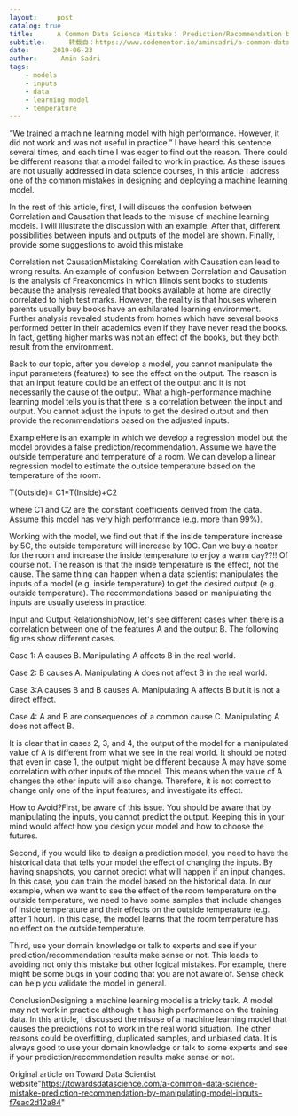 ```yaml
---
layout:     post
catalog: true
title:      A Common Data Science Mistake： Prediction/Recommendation by Manipulating Model Inputs
subtitle:      转载自：https://www.codementor.io/aminsadri/a-common-data-science-mistake-prediction-recommendation-by-manipulating-model-inputs-w7uho8wcy
date:      2019-06-23
author:      Amin Sadri
tags:
    - models
    - inputs
    - data
    - learning model
    - temperature
---
```


“We trained a machine learning model with high performance. However, it did not work and was not useful in practice.” I have heard this sentence several times, and each time I was eager to find out the reason. There could be different reasons that a model failed to work in practice. As these issues are not usually addressed in data science courses, in this article I address one of the common mistakes in designing and deploying a machine learning model.

In the rest of this article, first, I will discuss the confusion between Correlation and Causation that leads to the misuse of machine learning models. I will illustrate the discussion with an example. After that, different possibilities between inputs and outputs of the model are shown. Finally, I provide some suggestions to avoid this mistake.

Correlation not CausationMistaking Correlation with Causation can lead to wrong results. An example of confusion between Correlation and Causation is the analysis of Freakonomics in which Illinois sent books to students because the analysis revealed that books available at home are directly correlated to high test marks. However, the reality is that houses wherein parents usually buy books have an exhilarated learning environment. Further analysis revealed students from homes which have several books performed better in their academics even if they have never read the books. In fact, getting higher marks was not an effect of the books, but they both result from the environment.

Back to our topic, after you develop a model, you cannot manipulate the input parameters (features) to see the effect on the output. The reason is that an input feature could be an effect of the output and it is not necessarily the cause of the output. What a high-performance machine learning model tells you is that there is a correlation between the input and output. You cannot adjust the inputs to get the desired output and then provide the recommendations based on the adjusted inputs.

ExampleHere is an example in which we develop a regression model but the model provides a false prediction/recommendation. Assume we have the outside temperature and temperature of a room. We can develop a linear regression model to estimate the outside temperature based on the temperature of the room.

T(Outside)= C1*T(Inside)+C2

where C1 and C2 are the constant coefficients derived from the data. Assume this model has very high performance (e.g. more than 99%).

Working with the model, we find out that if the inside temperature increase by 5C, the outside temperature will increase by 10C. Can we buy a heater for the room and increase the inside temperature to enjoy a warm day??!! Of course not. The reason is that the inside temperature is the effect, not the cause. The same thing can happen when a data scientist manipulates the inputs of a model (e.g. inside temperature) to get the desired output (e.g. outside temperature). The recommendations based on manipulating the inputs are usually useless in practice.

Input and Output RelationshipNow, let's see different cases when there is a correlation between one of the features A and the output B. The following figures show different cases.

Case 1: A causes B. Manipulating A affects B in the real world.

Case 2: B causes A. Manipulating A does not affect B in the real world.

Case 3:A causes B and B causes A. Manipulating A affects B but it is not a direct effect.

Case 4: A and B are consequences of a common cause C. Manipulating A does not affect B.

It is clear that in cases 2, 3, and 4, the output of the model for a manipulated value of A is different from what we see in the real world. It should be noted that even in case 1, the output might be different because A may have some correlation with other inputs of the model. This means when the value of A changes the other inputs will also change. Therefore, it is not correct to change only one of the input features, and investigate its effect.

How to Avoid?First, be aware of this issue. You should be aware that by manipulating the inputs, you cannot predict the output. Keeping this in your mind would affect how you design your model and how to choose the futures.

Second, if you would like to design a prediction model, you need to have the historical data that tells your model the effect of changing the inputs. By having snapshots, you cannot predict what will happen if an input changes. In this case, you can train the model based on the historical data. In our example, when we want to see the effect of the room temperature on the outside temperature, we need to have some samples that include changes of inside temperature and their effects on the outside temperature (e.g. after 1 hour). In this case, the model learns that the room temperature has no effect on the outside temperature.

Third, use your domain knowledge or talk to experts and see if your prediction/recommendation results make sense or not. This leads to avoiding not only this mistake but other logical mistakes. For example, there might be some bugs in your coding that you are not aware of. Sense check can help you validate the model in general.

ConclusionDesigning a machine learning model is a tricky task. A model may not work in practice although it has high performance on the training data. In this article, I discussed the misuse of a machine learning model that causes the predictions not to work in the real world situation. The other reasons could be overfitting, duplicated samples, and unbiased data. It is always good to use your domain knowledge or talk to some experts and see if your prediction/recommendation results make sense or not.

Original article on Toward Data Scientist website"https://towardsdatascience.com/a-common-data-science-mistake-prediction-recommendation-by-manipulating-model-inputs-f7eac2d12a84"
